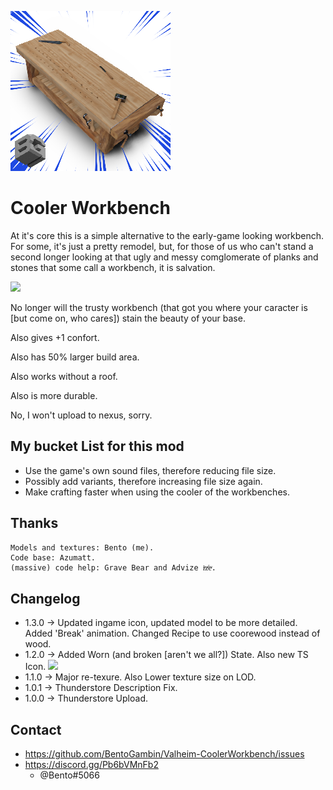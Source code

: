 ![](https://github.com/BentoGambin/Valheim-CoolerWorkbench/blob/main/Thunderstore/icon.png?raw=true)
# Cooler Workbench

At it's core this is a simple alternative to the early-game looking workbench. For some, it's just a pretty remodel, but, for those of us who can't stand a second longer looking at that ugly and messy comglomerate of planks and stones that some call a workbench, it is salvation.

![](https://i.imgur.com/oZtwiBJ.png)

No longer will the trusty workbench (that got you where your caracter is [but come on, who cares]) stain the beauty of your base.

Also gives +1 confort.

Also has 50% larger build area.

Also works without a roof.

Also is more durable.

No, I won't upload to nexus, sorry.

## My bucket List for this mod
* Use the game's own sound files, therefore reducing file size.
* Possibly add variants, therefore increasing file size again.
* Make crafting faster when using the cooler of the workbenches.

## Thanks
    Models and textures: Bento (me).
    Code base: Azumatt.
    (massive) code help: Grave Bear and Advize iͣzͩeͮ.
## Changelog

* 1.3.0 -> Updated ingame icon, updated model to be more detailed. Added 'Break' animation. Changed Recipe to use coorewood instead of wood.
* 1.2.0 -> Added Worn (and broken [aren't we all?]) State. Also new TS Icon.
![](https://i.imgur.com/QNvWJ0j.png)
* 1.1.0 -> Major re-texure. Also Lower texture size on LOD.
* 1.0.1 -> Thunderstore Description Fix.
* 1.0.0 -> Thunderstore Upload.

## Contact
* https://github.com/BentoGambin/Valheim-CoolerWorkbench/issues
* https://discord.gg/Pb6bVMnFb2
    * @Bento#5066
